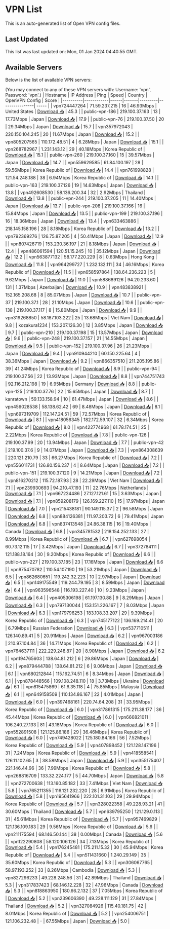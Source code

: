 # VPN List

This is an auto-generated list of Open VPN config files.

## Last Updated

This list was last updated on: Mon, 01 Jan 2024 04:40:55 GMT.

## Available Servers

Below is the list of available VPN servers:

(You may connect to any of these VPN servers with: Username: 'vpn', Password: 'vpn'.)
| Hostname | IP Address | Ping | Speed | Country | OpenVPN Config | Score |
|----------|------------|------|-------|---------|----------------| ----- |
| vpn724447264 | 71.59.237.215 | 16 | 46.93Mbps | United States | [Download 📥](./configs/server_0_US.ovpn) | 45.3 |
| public-vpn-186 | 219.100.37.163 | 13 | 17.73Mbps | Japan | [Download 📥](./configs/server_1_JP.ovpn) | 17.9 |
| public-vpn-76 | 219.100.37.50 | 20 | 29.34Mbps | Japan | [Download 📥](./configs/server_2_JP.ovpn) | 15.7 |
| vpn357972043 | 220.150.104.245 | 20 | 11.67Mbps | Japan | [Download 📥](./configs/server_3_JP.ovpn) | 15.2 |
| vpn805207565 | 110.172.48.51 | 4 | 6.28Mbps | Japan | [Download 📥](./configs/server_4_JP.ovpn) | 15.1 |
| vpn268782967 | 1.231.143.12 | 29 | 40.18Mbps | Korea Republic of | [Download 📥](./configs/server_5_KR.ovpn) | 15.1 |
| public-vpn-260 | 219.100.37.160 | 15 | 39.57Mbps | Japan | [Download 📥](./configs/server_6_JP.ovpn) | 14.7 |
| vpn559629585 | 61.84.100.197 | 28 | 59.56Mbps | Korea Republic of | [Download 📥](./configs/server_7_KR.ovpn) | 14.4 |
| vpn761998828 | 121.54.248.188 | 38 | 6.94Mbps | Korea Republic of | [Download 📥](./configs/server_8_KR.ovpn) | 14.1 |
| public-vpn-163 | 219.100.37.126 | 19 | 14.63Mbps | Japan | [Download 📥](./configs/server_9_JP.ovpn) | 13.8 |
| vpn492608530 | 58.136.200.34 | 32 | 2.92Mbps | Thailand | [Download 📥](./configs/server_10_TH.ovpn) | 13.8 |
| public-vpn-244 | 219.100.37.205 | 11 | 14.40Mbps | Japan | [Download 📥](./configs/server_11_JP.ovpn) | 13.7 |
| public-vpn-208 | 219.100.37.166 | 16 | 15.84Mbps | Japan | [Download 📥](./configs/server_12_JP.ovpn) | 13.5 |
| public-vpn-199 | 219.100.37.196 | 16 | 18.36Mbps | Japan | [Download 📥](./configs/server_13_JP.ovpn) | 13.4 |
| vpn633463886 | 218.145.158.196 | 28 | 8.18Mbps | Korea Republic of | [Download 📥](./configs/server_14_KR.ovpn) | 13.2 |
| vpn792369276 | 126.75.87.205 | 4 | 50.41Mbps | Japan | [Download 📥](./configs/server_15_JP.ovpn) | 12.9 |
| vpn807426719 | 153.230.36.197 | 21 | 8.18Mbps | Japan | [Download 📥](./configs/server_16_JP.ovpn) | 12.4 |
| vpn486061594 | 120.51.15.245 | 10 | 35.12Mbps | Japan | [Download 📥](./configs/server_17_JP.ovpn) | 12.2 |
| vpn563877132 | 58.177.220.229 | 8 | 0.63Mbps | Hong Kong | [Download 📥](./configs/server_18_HK.ovpn) | 11.8 |
| vpn964299727 | 1.232.132.111 | 34 | 46.16Mbps | Korea Republic of | [Download 📥](./configs/server_19_KR.ovpn) | 11.5 |
| vpn658597864 | 138.64.236.223 | 5 | 9.62Mbps | Japan | [Download 📥](./configs/server_20_JP.ovpn) | 11.0 |
| vpn588689126 | 94.20.233.60 | 131 | 1.37Mbps | Azerbaijan | [Download 📥](./configs/server_21_AZ.ovpn) | 10.9 |
| vpn483838921 | 152.165.208.68 | 8 | 85.07Mbps | Japan | [Download 📥](./configs/server_22_JP.ovpn) | 10.7 |
| public-vpn-37 | 219.100.37.1 | 28 | 21.10Mbps | Japan | [Download 📥](./configs/server_23_JP.ovpn) | 10.6 |
| public-vpn-138 | 219.100.37.117 | 8 | 15.80Mbps | Japan | [Download 📥](./configs/server_24_JP.ovpn) | 9.9 |
| vpn319268850 | 58.187.103.222 | 25 | 13.68Mbps | Viet Nam | [Download 📥](./configs/server_25_VN.ovpn) | 9.8 |
| kozakura1234 | 153.207.126.30 | 12 | 3.85Mbps | Japan | [Download 📥](./configs/server_26_JP.ovpn) | 9.7 |
| public-vpn-210 | 219.100.37.198 | 15 | 13.57Mbps | Japan | [Download 📥](./configs/server_27_JP.ovpn) | 9.6 |
| public-vpn-248 | 219.100.37.157 | 21 | 14.55Mbps | Japan | [Download 📥](./configs/server_28_JP.ovpn) | 9.5 |
| public-vpn-152 | 219.100.37.96 | 26 | 21.23Mbps | Japan | [Download 📥](./configs/server_29_JP.ovpn) | 9.4 |
| vpn910944210 | 60.150.225.64 | 4 | 38.36Mbps | Japan | [Download 📥](./configs/server_30_JP.ovpn) | 9.2 |
| vpn866357510 | 211.205.195.86 | 39 | 41.24Mbps | Korea Republic of | [Download 📥](./configs/server_31_KR.ovpn) | 8.9 |
| public-vpn-94 | 219.100.37.56 | 22 | 13.93Mbps | Japan | [Download 📥](./configs/server_32_JP.ovpn) | 8.8 |
| vpn744751743 | 92.116.212.198 | 19 | 6.95Mbps | Germany | [Download 📥](./configs/server_33_DE.ovpn) | 8.8 |
| public-vpn-125 | 219.100.37.76 | 22 | 15.65Mbps | Japan | [Download 📥](./configs/server_34_JP.ovpn) | 8.7 |
| kanratown | 59.133.158.94 | 10 | 61.47Mbps | Japan | [Download 📥](./configs/server_35_JP.ovpn) | 8.6 |
| vpn456028538 | 58.138.62.42 | 69 | 8.48Mbps | Japan | [Download 📥](./configs/server_36_JP.ovpn) | 8.1 |
| vpn697319709 | 112.147.24.51 | 59 | 72.57Mbps | Korea Republic of | [Download 📥](./configs/server_37_KR.ovpn) | 8.1 |
| vpn418056345 | 182.172.59.107 | 32 | 6.34Mbps | Korea Republic of | [Download 📥](./configs/server_38_KR.ovpn) | 8.0 |
| vpn422774968 | 61.78.174.51 | 25 | 2.22Mbps | Korea Republic of | [Download 📥](./configs/server_39_KR.ovpn) | 7.8 |
| public-vpn-126 | 219.100.37.99 | 20 | 13.94Mbps | Japan | [Download 📥](./configs/server_40_JP.ovpn) | 7.7 |
| public-vpn-42 | 219.100.37.6 | 9 | 14.07Mbps | Japan | [Download 📥](./configs/server_41_JP.ovpn) | 7.3 |
| vpn864308639 | 220.121.210.79 | 33 | 66.27Mbps | Korea Republic of | [Download 📥](./configs/server_42_KR.ovpn) | 7.2 |
| vpn556011731 | 126.80.156.237 | 4 | 8.64Mbps | Japan | [Download 📥](./configs/server_43_JP.ovpn) | 7.2 |
| public-vpn-151 | 219.100.37.120 | 9 | 14.21Mbps | Japan | [Download 📥](./configs/server_44_JP.ovpn) | 7.2 |
| vpn816270212 | 115.72.187.93 | 28 | 22.29Mbps | Viet Nam | [Download 📥](./configs/server_45_VN.ovpn) | 7.1 |
| vpn239930693 | 94.210.47.193 | 11 | 22.76Mbps | Netherlands | [Download 📥](./configs/server_46_NL.ovpn) | 7.1 |
| vpn667224486 | 27.127.121.61 | 15 | 3.63Mbps | Japan | [Download 📥](./configs/server_47_JP.ovpn) | 7.1 |
| vpn859208179 | 126.169.227.110 | 15 | 17.97Mbps | Japan | [Download 📥](./configs/server_48_JP.ovpn) | 7.0 |
| vpn215438181 | 90.149.115.37 | 2 | 96.58Mbps | Japan | [Download 📥](./configs/server_49_JP.ovpn) | 6.8 |
| vpn884126381 | 111.97.203.72 | 6 | 79.41Mbps | Japan | [Download 📥](./configs/server_50_JP.ovpn) | 6.8 |
| vpn837413548 | 24.86.38.115 | 16 | 19.40Mbps | Canada | [Download 📥](./configs/server_51_CA.ovpn) | 6.8 |
| vpn345781532 | 218.154.252.133 | 27 | 8.99Mbps | Korea Republic of | [Download 📥](./configs/server_52_KR.ovpn) | 6.7 |
| vpn627698054 | 60.73.12.115 | 17 | 3.42Mbps | Japan | [Download 📥](./configs/server_53_JP.ovpn) | 6.7 |
| vpn372784111 | 121.188.18.164 | 30 | 9.20Mbps | Korea Republic of | [Download 📥](./configs/server_54_KR.ovpn) | 6.6 |
| public-vpn-227 | 219.100.37.185 | 23 | 17.16Mbps | Japan | [Download 📥](./configs/server_55_JP.ovpn) | 6.6 |
| vpn975470782 | 110.54.107.190 | 19 | 53.21Mbps | Japan | [Download 📥](./configs/server_56_JP.ovpn) | 6.5 |
| vpn862680651 | 119.242.32.223 | 10 | 2.97Mbps | Japan | [Download 📥](./configs/server_57_JP.ovpn) | 6.5 |
| vpn149175549 | 119.244.79.195 | 3 | 8.59Mbps | Japan | [Download 📥](./configs/server_58_JP.ovpn) | 6.4 |
| vpn963596548 | 116.193.227.40 | 10 | 9.23Mbps | Japan | [Download 📥](./configs/server_59_JP.ovpn) | 6.4 |
| vpn405306198 | 61.197.130.88 | 9 | 8.29Mbps | Japan | [Download 📥](./configs/server_60_JP.ovpn) | 6.3 |
| vpn797130044 | 153.151.226.167 | 7 | 8.03Mbps | Japan | [Download 📥](./configs/server_61_JP.ovpn) | 6.3 |
| vpn179796253 | 183.108.33.207 | 29 | 9.39Mbps | Korea Republic of | [Download 📥](./configs/server_62_KR.ovpn) | 6.3 |
| vpn745177122 | 136.169.214.41 | 20 | 6.79Mbps | Russian Federation | [Download 📥](./configs/server_63_RU.ovpn) | 6.3 |
| vpn537710511 | 126.140.89.41 | 5 | 20.91Mbps | Japan | [Download 📥](./configs/server_64_JP.ovpn) | 6.2 |
| vpn967003186 | 210.97.104.84 | 36 | 14.71Mbps | Korea Republic of | [Download 📥](./configs/server_65_KR.ovpn) | 6.2 |
| vpn764637111 | 222.229.248.87 | 20 | 8.90Mbps | Japan | [Download 📥](./configs/server_66_JP.ovpn) | 6.2 |
| vpn194765603 | 138.64.81.212 | 6 | 29.86Mbps | Japan | [Download 📥](./configs/server_67_JP.ovpn) | 6.2 |
| vpn879444788 | 138.64.81.212 | 6 | 9.06Mbps | Japan | [Download 📥](./configs/server_68_JP.ovpn) | 6.1 |
| vpn680212844 | 115.162.74.51 | 6 | 8.34Mbps | Japan | [Download 📥](./configs/server_69_JP.ovpn) | 6.1 |
| vpn878448566 | 109.108.248.110 | 18 | 3.73Mbps | Ukraine | [Download 📥](./configs/server_70_UA.ovpn) | 6.1 |
| vpn815475869 | 61.6.35.118 | 4 | 75.85Mbps | Malaysia | [Download 📥](./configs/server_71_MY.ovpn) | 6.1 |
| vpn649158509 | 110.134.86.167 | 22 | 4.01Mbps | Japan | [Download 📥](./configs/server_72_JP.ovpn) | 6.0 |
| vpn397468161 | 220.74.64.208 | 31 | 33.95Mbps | Korea Republic of | [Download 📥](./configs/server_73_KR.ovpn) | 6.0 |
| vpn317861315 | 175.211.38.177 | 36 | 45.44Mbps | Korea Republic of | [Download 📥](./configs/server_74_KR.ovpn) | 6.0 |
| vpn666821011 | 106.240.27.133 | 81 | 43.18Mbps | Korea Republic of | [Download 📥](./configs/server_75_KR.ovpn) | 6.0 |
| vpn552891508 | 121.125.86.186 | 29 | 36.46Mbps | Korea Republic of | [Download 📥](./configs/server_76_KR.ovpn) | 6.0 |
| vpn749428022 | 125.180.84.166 | 56 | 7.52Mbps | Korea Republic of | [Download 📥](./configs/server_77_KR.ovpn) | 5.9 |
| vpn407898452 | 121.128.147.196 | 31 | 7.24Mbps | Korea Republic of | [Download 📥](./configs/server_78_KR.ovpn) | 5.9 |
| vpn418558541 | 126.11.102.65 | 3 | 38.58Mbps | Japan | [Download 📥](./configs/server_79_JP.ovpn) | 5.9 |
| vpn355175407 | 221.146.44.96 | 36 | 7.99Mbps | Korea Republic of | [Download 📥](./configs/server_80_KR.ovpn) | 5.8 |
| vpn268816709 | 133.32.224.177 | 5 | 44.70Mbps | Japan | [Download 📥](./configs/server_81_JP.ovpn) | 5.8 |
| vpn272700638 | 113.160.85.182 | 33 | 7.41Mbps | Viet Nam | [Download 📥](./configs/server_82_VN.ovpn) | 5.8 |
| vpn765211355 | 116.121.232.220 | 28 | 6.91Mbps | Korea Republic of | [Download 📥](./configs/server_83_KR.ovpn) | 5.8 |
| vpn195641966 | 222.101.31.103 | 29 | 29.94Mbps | Korea Republic of | [Download 📥](./configs/server_84_KR.ovpn) | 5.7 |
| vpn328022358 | 49.228.93.21 | 41 | 30.60Mbps | Thailand | [Download 📥](./configs/server_85_TH.ovpn) | 5.7 |
| vpn639795250 | 121.129.0.113 | 31 | 45.61Mbps | Korea Republic of | [Download 📥](./configs/server_86_KR.ovpn) | 5.7 |
| vpn957469829 | 121.136.109.183 | 29 | 9.56Mbps | Korea Republic of | [Download 📥](./configs/server_87_KR.ovpn) | 5.6 |
| vpn211175594 | 68.146.50.144 | 38 | 0.00Mbps | Canada | [Download 📥](./configs/server_88_CA.ovpn) | 5.6 |
| vpn122290808 | 58.120.106.126 | 34 | 7.13Mbps | Korea Republic of | [Download 📥](./configs/server_89_KR.ovpn) | 5.4 |
| vpn176245481 | 175.211.15.32 | 30 | 45.94Mbps | Korea Republic of | [Download 📥](./configs/server_90_KR.ovpn) | 5.4 |
| vpn511431660 | 1.240.29.149 | 35 | 35.60Mbps | Korea Republic of | [Download 📥](./configs/server_91_KR.ovpn) | 5.3 |
| vpn306067765 | 58.97.193.252 | 33 | 8.26Mbps | Cambodia | [Download 📥](./configs/server_92_KH.ovpn) | 5.3 |
| vpn827296233 | 49.228.248.56 | 31 | 42.89Mbps | Thailand | [Download 📥](./configs/server_93_TH.ovpn) | 5.3 |
| vpn317837423 | 68.146.12.228 | 32 | 47.96Mbps | Canada | [Download 📥](./configs/server_94_CA.ovpn) | 5.3 |
| vpn818863950 | 180.66.2.132 | 37 | 7.05Mbps | Korea Republic of | [Download 📥](./configs/server_95_KR.ovpn) | 5.2 |
| vpn239606390 | 49.228.111.129 | 31 | 27.84Mbps | Thailand | [Download 📥](./configs/server_96_TH.ovpn) | 5.2 |
| vpn327084926 | 115.40.181.75 | 42 | 8.01Mbps | Korea Republic of | [Download 📥](./configs/server_97_KR.ovpn) | 5.2 |
| vpn254006751 | 121.106.232.48 | - | 67.55Mbps | Japan | [Download 📥](./configs/server_98_JP.ovpn) | 5.0 |
